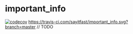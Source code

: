 # important_info

[![codecov](https://codecov.io/gh/sayitfast/important_info/branch/master/graph/badge.svg?token=4OVHUAQ53V)](https://codecov.io/gh/sayitfast/important_info)
https://travis-ci.com/sayitfast/important_info.svg?branch=master
// TODO
